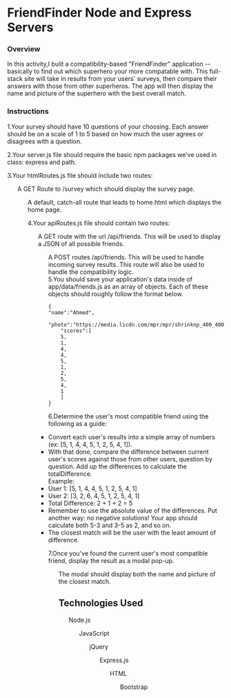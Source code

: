 # FriendFinder Node and Express Servers

<h3>Overview</h3>
In this activity,I built a compatibility-based "FriendFinder" application -- basically to find out which superhero your more compatable with. This full-stack site will take in results from your users' surveys, then compare their answers with those from other superheros. The app will then display the name and picture of the superhero with the best overall match.

<h3>Instructions</h3>

1.Your survey should have 10 questions of your choosing. Each answer should be on a scale of 1 to 5 based on how much the user agrees or disagrees with a question.

2.Your server.js file should require the basic npm packages we've used in class: express and path.
 
3.Your htmlRoutes.js file should    include two routes:

   <ul>A GET Route to /survey which should display the survey page.
    <ul>A default, catch-all route that leads to home.html which displays the home page.

4.Your apiRoutes.js file should contain two routes:

   <ul>A GET route with the url /api/friends. This will be used to display a JSON of all possible friends.
  <ul>A POST routes /api/friends. This will be used to handle incoming survey results. This route will also be used to handle the compatibility logic.
<br>
5.You should save your application's data inside of app/data/friends.js as an array of objects. Each of these objects should roughly follow the format below.

    {
    "name":"Ahmed",
        "photo":"https://media.licdn.com/mpr/mpr/shrinknp_400_400/p/6/005/064/1bd/3435aa3.jpg",
        "scores":[
        5,
        1,
        4,
        4,
        5,
        1,
        2,
        5,
        4,
        1
        ]
    }

6.Determine the user's most compatible friend using the following as a guide:

  <li>Convert each user's results into a simple array of numbers (ex: [5, 1, 4, 4, 5, 1, 2, 5, 4, 1]).
  <li>With that done, compare the difference between current user's scores against those from other users, question by question. Add up the differences to calculate the totalDifference.<br>
    Example:
    <li>User 1: [5, 1, 4, 4, 5, 1, 2, 5, 4, 1]
    <li>User 2: [3, 2, 6, 4, 5, 1, 2, 5, 4, 1]
    <li>Total Difference: 2 + 1 + 2 = 5
    <li>Remember to use the absolute value of the differences. Put another way: no negative solutions! Your app should calculate both 5-3 and 3-5 as 2, and so on.
    <li>The closest match will be the user with the least amount of difference.

7.Once you've found the current user's most compatible friend, display the result as a modal pop-up.
    <ul>The modal should display both the name and picture of the closest match.

<h2>Technologies Used</h2>
    <ul>Node.js
    <ul>JavaScript
    <ul>jQuery
    <ul>Express.js
    <ul>HTML
    <ul>Bootstrap